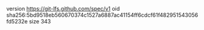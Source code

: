 version https://git-lfs.github.com/spec/v1
oid sha256:5bd9518eb560670374c1527a6887ac41154ff6cdcf61f482951543056fd5232e
size 343
